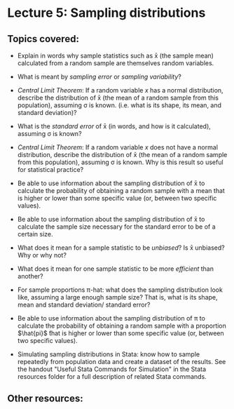 # Lecture 5: Sampling distributions

## Topics covered:

* Explain in words why sample statistics such as x&#772; (the sample mean) calculated from a random sample are themselves random variables.

* What is meant by *sampling error* or *sampling variability*?

* *Central Limit Theorem*: If a random variable *x* has a normal distribution, describe the distribution of x&#772; (the mean of a random sample from this population), assuming σ is known. (i.e. what is its shape, its mean, and standard deviation)?

* What is the *standard error* of x&#772; (in words, and how is it calculated), assuming σ is known? 

* *Central Limit Theorem*: If a random variable *x* does not have a normal distribution, describe the distribution of x&#772; (the mean of a random sample from this population), assuming σ is known. Why is this result so useful for statistical practice?

* Be able to use information about the sampling distribution of x&#772; to calculate the probability of obtaining a random sample with a mean that is higher or lower than some specific value (or, between two specific values).

* Be able to use information about the sampling distribution of x&#772; to calculate the sample size necessary for the standard error to be of a certain size. 

* What does it mean for a sample statistic to be *unbiased*? Is x&#772; unbiased? Why or why not?

* What does it mean for one sample statistic to be more *efficient* than another?

* For sample proportions &pi;-hat: what does the sampling distribution look like, assuming a large enough sample size? That is, what is its shape, mean and standard deviation/ standard error?

* Be able to use information about the sampling distribution of &pi; to calculate the probability of obtaining a random sample with a proportion $\hat{pi}$ ̂that is higher or lower than some specific value (or, between two specific values).

* Simulating sampling distributions in Stata: know how to sample repeatedly from population data and create a dataset of the results. See the handout "Useful Stata Commands for Simulation" in the Stata resources folder for a full description of related Stata commands.

## Other resources:

<!---
	x&#772; for x-bar
	&pi; for pi
	p&#770; for p-hat
	&mu; for mu
	&sigma; for sigma
--->